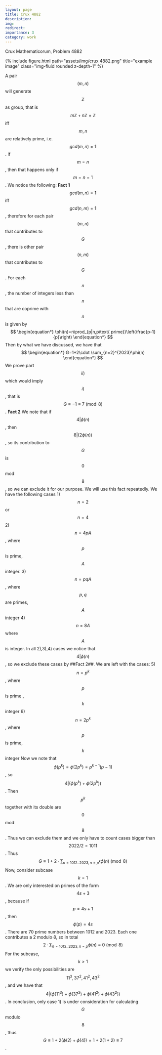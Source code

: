 ```yaml
---
layout: page
title: Crux 4882
description: 
img:
redirect: 
importance: 3
category: work
---
```


Crux Mathematicorum, Problem 4882
<div class="row">
    <div class="col-sm mt-3 mt-md-0">
        {% include figure.html path="assets/img/crux 4882.png" title="example image" class="img-fluid rounded z-depth-1" %}
    </div>
</div>


A pair $$(m,n)$$ will generate $$\mathbb{Z}$$ as group, that is $$m\mathbb{Z}+n\mathbb{Z}=\mathbb{Z}$$ iff $$m,n$$ are relatively prime, i.e. $$gcd(m,n)=1$$.
If $$m=n$$, then that happens only if $$m=n=1$$.
We notice the following:
**Fact 1** $$gcd(m,n)=1$$ iff $$gcd(n,m)=1$$, therefore for each pair $$(m,n)$$ that contributes to $$G$$, there is other pair $$(n,m)
$$ that contributes to $$G$$.
For each $$n$$, the number of integers less than $$n$$ that are coprime with $$n$$ is given by
$$
\begin{equation*}
	\phi(n)=n\prod_{p|n,p\text{ prime}}\left(\frac{p-1}{p}\right)
\end{equation*} 
$$
Then by what we have discussed, we have that
$$
\begin{equation*}
	G=1+2\cdot \sum_{n=2}^{2023}\phi(n)
\end{equation*}
$$
We prove part $$ii)$$ which would imply $$i)$$, that is $$G\equiv -1\equiv 7 \pmod{8}$$.
**Fact 2** We note that if $$4|\phi(n)$$, then $$8|(2\phi(n))$$, so its contribution to $$G$$ is $$0$$ mod $$8$$, so we can exclude it for our purpose.
We will use this fact repeatedly.
We have the following cases
1)$$n=2$$ or $$n=4$$ 
2) $$n=4pA$$, where $$p$$ is prime, $$A$$ integer. 
3) $$n=pqA$$, where $$p,q$$ are primes, $$A$$ integer
4) $$n=8A$$ where $$A$$ is integer.
In all 2),3),4) cases we notice that $$4|\phi(n)$$, so we exclude these cases by ##Fact 2##.
We are left with the cases:
5) $$n=p^k$$, where $$p$$ is prime , $$k$$ integer
6) $$n=2p^k$$, where $$p$$ is prime, $$k$$ integer
Now we note that $$\phi(p^k)=\phi(2p^k)=p^{k-1}(p-1)$$, so $$4|(\phi(p^k)+\phi(2p^k))$$. Then $$p^k$$ together with its double are $$0$$ mod $$8$$. Thus we can exclude them and we only have to count cases bigger than $$2022/2=1011$$. Thus
$$
\begin{equation*}
	G\equiv 1+2\cdot \sum_{n=1012..2023,n=p^k}\phi(n)\pmod{8}
\end{equation*}
$$
Now, consider subcase $$k=1$$. We are only interested on primes of the form $$4s+3$$, because if $$p=4s+1$$, then $$\phi(p)=4s$$. There are 70 prime numbers between 1012 and 2023. Each one contributes a 2 modulo 8, so in total 
$$
\begin{equation*}
	2\cdot \sum_{n=1012..2023,n=p}\phi(n)\equiv 0 \pmod{8}
\end{equation*}
$$
For the subcase, $$k>1$$ we verify the only possibilities are $$11^3,37^2,41^2,43^2$$, and we have that $$4|(\phi(11^3)+\phi(37^2)+\phi(41^2)+\phi(43^2))$$.
In conclusion, only case 1) is under consideration for calculating $$G$$ modulo $$8$$, thus
$$G\equiv 1+2(\phi(2)+\phi(4))=1+2(1+2)\equiv 7$$.



